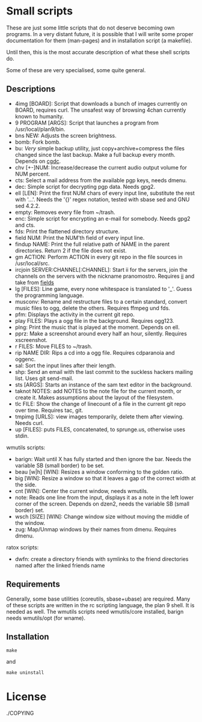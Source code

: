 Small scripts
=============

These are just some little scripts that do not deserve becoming
own programs. In a very distant future, it is possible that I will
write some proper documentation for them (man-pages) and
in installation script (a makefile).

Until then, this is the most accurate description of what these
shell scripts do.

Some of these are very specialised, some quite general.

Descriptions
------------

* 4img [BOARD]: Script that downloads a bunch of images currently on BOARD, requires curl.
	The unsafest way of browsing 4chan currently known to humanity.
* 9 PROGRAM [ARGS]: Script that launches a program from /usr/local/plan9/bin.
* bns NEW: Adjusts the screen brightness.
* bomb: Fork bomb.
* bu: _Very_ simple backup utility, just copy+archive+compress the files changed since
	the last backup. Make a full backup every month.
	Depends on [cgdc](https://github.com/pranomostro/cgdc).
* chv [+-]NUM: Increase/decrease the current audio output volume for NUM percent.
* cts: Select a mail address from the available pgp keys, needs dmenu.
* dec: Simple script for decrypting pgp data. Needs gpg2.
* ell [LEN]: Print the first NUM chars of every input line, substitute the rest
	with '...'. Needs the '{}' regex notation, tested with sbase sed and GNU sed 4.2.2.
* empty: Removes every file from ~/trash.
* enc: Simple script for encrypting an e-mail for somebody.
	Needs gpg2 and cts.
* fds: Print the flattened directory structure.
* field NUM: Print the NUM'th field of every input line.
* findup NAME: Print the full relative path of NAME in the parent directories.
	Return 2 if the file does not exist.
* gm ACTION: Perform ACTION in every git repo in the file sources in /usr/local/src.
* ircjoin SERVER:CHANNEL[:CHANNEL]: Start ii for the servers, join the channels on
	the servers with the nickname pranomostro.
	Requires [ii](http://tools.suckless.org/ii) and take from
	[fields](https://github.com/pranomostro/fields)
* lg [FILES]: Line game, every none whitespace is translated to '_'.
	Guess the programming language.
* musconv: Rename and restructure files to a certain standard,
	convert music files to ogg, delete the others.
	Requires ffmpeg und fds.
* pfm: Displays the activity in the current git repo.
* play FILES: Plays a ogg file in the background.
	Requires ogg123.
* plng: Print the music that is played at the moment. Depends on ell.
* pprz: Make a screenshot around every half an hour, silently.
	Requires xscreenshot.
* r FILES: Move FILES to ~/trash.
* rip NAME DIR: Rips a cd into a ogg file.
	Requires cdparanoia and oggenc.
* sal: Sort the input lines after their length.
* shp: Send an email with the last commit to the suckless hackers mailing list.
	Uses git send-mail.
* sts [ARGS]: Starts an instance of the sam text editor in the background.
* taknot NOTES: add NOTES to the note file for the current month, or create it.
	Makes assumptions about the layout of the filesystem.
* tlc FILE: Show the change of linecount of a file in the current
	git repo over time. Requires tac, git.
* tmpimg [URLS]: view images temporarily, delete them after viewing.
	Needs curl.
* up [FILES]: puts FILES, concatenated, to sprunge.us, otherwise
	uses stdin.

wmutils scripts:

* barign: Wait until X has fully started and then ignore the bar.
	Needs the variable SB (small border) to be set.
* beau [w|h] [WIN]: Resizes a window conforming to the golden ratio.
* big [WIN]: Resize a window so that it leaves a gap of the correct width at the side.
* cnt [WIN]: Center the current window, needs wmutils.
* note: Reads one line from the input, displays it as a note
	in the left lower corner of the screen.
	Depends on dzen2, needs the variable SB (small border) set.
* wsch [SIZE] [WIN]: Change window size without moving the middle of the window.
* zug: Map/Unmap windows by their names from dmenu.
	Requires dmenu.

ratox scripts:

* dwfn: create a directory friends with symlinks to the friend directories named
	after the linked friends name

Requirements
------------

Generally, some base utilities (coreutils, sbase+ubase) are required.
Many of these scripts are written in the rc scripting language, the plan 9 shell.
It is needed as well.
The wmutils scripts need wmutils/core installed, barign needs wmutils/opt (for wname).

Installation
------------

    make

and

    make uninstall

License
=======

./COPYING
